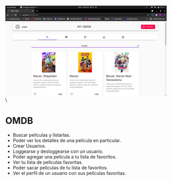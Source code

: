 ![search-section](img/search-section.png)
\
\

# OMDB

- Buscar películas y listarlas.
- Poder ver los detalles de una película en particular.
- Crear Usuarios.
- Loggearse y desloggearse con un usuario.
- Poder agregar una película a tu lista de favoritos.
- Ver tu lista de películas favoritas.
- Poder sacar películas de tu lista de favoritos.
- Ver el perfil de un usuario con sus películas favoritas.
